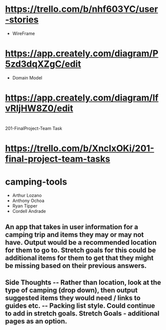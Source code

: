 # https://trello.com/b/nhf603YC/user-stories
* WireFrame
# https://app.creately.com/diagram/P5zd3dqXZgC/edit 
* Domain Model
# https://app.creately.com/diagram/lfvRljHW8Z0/edit
#
201-FinalProject-Team Task
# https://trello.com/b/XncIxOKi/201-final-project-team-tasks
# camping-tools
- Arthur Lozano
- Anthony Ochoa
- Ryan Tipper
- Cordell Andrade

## An app that takes in user information for a camping trip and items they may or may not have. Output would be a recommended location for them to go to. Stretch goals for this could be additional items for them to get that they might be missing based on their previous answers.
## Side Thoughts -- Rather than location, look at the type of camping (drop down), then output suggested items they would need / links to guides etc. -- Packing list style. Could continue to add in stretch goals. Stretch Goals - additional pages as an option.
